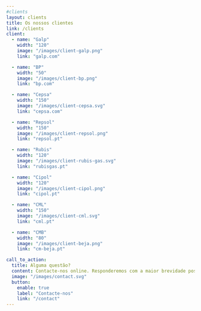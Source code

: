 ```yaml
---
#clients
layout: clients
title: Os nossos clientes
link: /clients
client:
  - name: "Galp"
    width: "120"
    image: "/images/client-galp.png"
    link: "galp.com"

  - name: "BP"
    width: "50"
    image: "/images/client-bp.png"
    link: "bp.com"

  - name: "Cepsa"
    width: "150"
    image: "/images/client-cepsa.svg"
    link: "cepsa.com"

  - name: "Repsol"
    width: "150"
    image: "/images/client-repsol.png"
    link: "repsol.pt"

  - name: "Rubis"
    width: "120"
    image: "/images/client-rubis-gas.svg"
    link: "rubisgas.pt"

  - name: "Cipol"
    width: "120"
    image: "/images/client-cipol.png"
    link: "cipol.pt"

  - name: "CML"
    width: "150"
    image: "/images/client-cml.svg"
    link: "cml.pt"

  - name: "CMB"
    width: "80"
    image: "/images/client-beja.png"
    link: "cm-beja.pt"

call_to_action:
  title: Alguma questão?
  content: Contacte-nos online. Responderemos com a maior brevidade possível!
  image: "/images/contact.svg"
  button:
    enable: true
    label: "Contacte-nos"
    link: "/contact"
---
```

